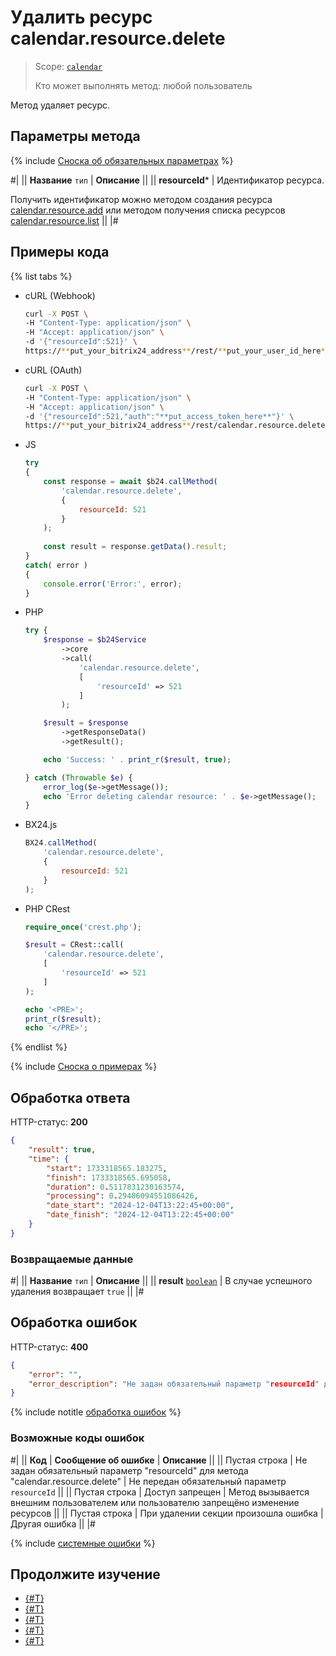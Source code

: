 # Удалить ресурс calendar.resource.delete

> Scope: [`calendar`](../../scopes/permissions.md)
>
> Кто может выполнять метод: любой пользователь

Метод удаляет ресурс.

## Параметры метода

{% include [Сноска об обязательных параметрах](../../../_includes/required.md) %}

#|
|| **Название**
`тип` | **Описание** ||
|| **resourceId*** | Идентификатор ресурса.

Получить идентификатор можно методом создания ресурса [calendar.resource.add](./calendar-resource-add.md) или методом получения списка ресурсов [calendar.resource.list](./calendar-resource-list.md) ||
|#

## Примеры кода

{% list tabs %}

- cURL (Webhook)

    ```bash
    curl -X POST \
    -H "Content-Type: application/json" \
    -H "Accept: application/json" \
    -d '{"resourceId":521}' \
    https://**put_your_bitrix24_address**/rest/**put_your_user_id_here**/**put_your_webbhook_here**/calendar.resource.delete
    ```

- cURL (OAuth)

    ```bash
    curl -X POST \
    -H "Content-Type: application/json" \
    -H "Accept: application/json" \
    -d '{"resourceId":521,"auth":"**put_access_token_here**"}' \
    https://**put_your_bitrix24_address**/rest/calendar.resource.delete
    ```

- JS


    ```js
    try
    {
    	const response = await $b24.callMethod(
    		'calendar.resource.delete',
    		{
    			resourceId: 521
    		}
    	);
    	
    	const result = response.getData().result;
    }
    catch( error )
    {
    	console.error('Error:', error);
    }
    ```

- PHP


    ```php
    try {
        $response = $b24Service
            ->core
            ->call(
                'calendar.resource.delete',
                [
                    'resourceId' => 521
                ]
            );
    
        $result = $response
            ->getResponseData()
            ->getResult();
    
        echo 'Success: ' . print_r($result, true);
    
    } catch (Throwable $e) {
        error_log($e->getMessage());
        echo 'Error deleting calendar resource: ' . $e->getMessage();
    }
    ```

- BX24.js

    ```js
    BX24.callMethod(
        'calendar.resource.delete',
        {
            resourceId: 521
        }
    );
    ```

- PHP CRest

    ```php
    require_once('crest.php');

    $result = CRest::call(
        'calendar.resource.delete',
        [
            'resourceId' => 521
        ]
    );

    echo '<PRE>';
    print_r($result);
    echo '</PRE>';
    ```

{% endlist %}

{% include [Сноска о примерах](../../../_includes/examples.md) %}

## Обработка ответа

HTTP-статус: **200**

```json
{
    "result": true,
    "time": {
        "start": 1733318565.183275,
        "finish": 1733318565.695058,
        "duration": 0.5117831230163574,
        "processing": 0.29406094551086426,
        "date_start": "2024-12-04T13:22:45+00:00",
        "date_finish": "2024-12-04T13:22:45+00:00"
    }
}
```

### Возвращаемые данные

#|
|| **Название**
`тип` | **Описание** ||
|| **result**
[`boolean`](../../data-types.md) | В случае успешного удаления возвращает `true` ||
|#

## Обработка ошибок

HTTP-статус: **400**

```json
{
    "error": "",
    "error_description": "Не задан обязательный параметр "resourceId" для метода "calendar.resource.delete""
}
```

{% include notitle [обработка ошибок](../../../_includes/error-info.md) %}

### Возможные коды ошибок

#|
|| **Код** | **Сообщение об ошибке** | **Описание** ||
|| Пустая строка | Не задан обязательный параметр "resourceId" для метода "calendar.resource.delete" | Не передан обязательный параметр `resourceId` ||
|| Пустая строка | Доступ запрещен | Метод вызывается внешним пользователем или пользователю запрещёно изменение ресурсов ||
|| Пустая строка | При удалении секции произошла ошибка | Другая ошибка ||
|#

{% include [системные ошибки](../../../_includes/system-errors.md) %}

## Продолжите изучение 

- [{#T}](./index.md)
- [{#T}](./calendar-resource-add.md)
- [{#T}](./calendar-resource-update.md)
- [{#T}](./calendar-resource-booking-list.md)
- [{#T}](./calendar-resource-list.md)